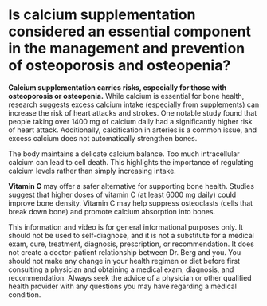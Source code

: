 # Is calcium supplementation considered an essential component in the management and prevention of osteoporosis and osteopenia?

**Calcium supplementation carries risks, especially for those with osteoporosis or osteopenia.** While calcium is essential for bone health, research suggests excess calcium intake (especially from supplements) can increase the risk of heart attacks and strokes. One notable study found that people taking over 1400 mg of calcium daily had a significantly higher risk of heart attack. Additionally, calcification in arteries is a common issue, and excess calcium does not automatically strengthen bones.

The body maintains a delicate calcium balance. Too much intracellular calcium can lead to cell death. This highlights the importance of regulating calcium levels rather than simply increasing intake.

**Vitamin C** may offer a safer alternative for supporting bone health. Studies suggest that higher doses of vitamin C (at least 6000 mg daily) could improve bone density. Vitamin C may help suppress osteoclasts (cells that break down bone) and promote calcium absorption into bones.

This information and video is for general informational purposes only. It should not be used to self-diagnose, and it is not a substitute for a medical exam, cure, treatment, diagnosis, prescription, or recommendation. It does not create a doctor-patient relationship between Dr. Berg and you. You should not make any change in your health regimen or diet before first consulting a physician and obtaining a medical exam, diagnosis, and recommendation. Always seek the advice of a physician or other qualified health provider with any questions you may have regarding a medical condition.